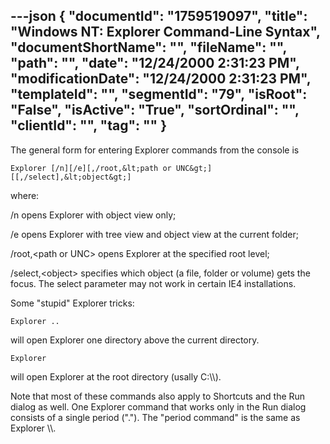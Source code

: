---json
{
  "documentId": "1759519097",
  "title": "Windows NT: Explorer Command-Line Syntax",
  "documentShortName": "",
  "fileName": "",
  "path": "",
  "date": "12/24/2000 2:31:23 PM",
  "modificationDate": "12/24/2000 2:31:23 PM",
  "templateId": "",
  "segmentId": "79",
  "isRoot": "False",
  "isActive": "True",
  "sortOrdinal": "",
  "clientId": "",
  "tag": ""
}
---

The general form for entering Explorer commands from the console is 

    Explorer [/n][/e][,/root,&lt;path or UNC&gt;][[,/select],&lt;object&gt;] 

where:

/n opens Explorer with object view only;

/e opens Explorer with tree view and object view at the current folder;

/root,&lt;path or UNC&gt; opens Explorer at the specified root level;

/select,&lt;object&gt; specifies which object (a file, folder or volume) gets the focus. The select parameter may not work in certain IE4 installations.

Some &quot;stupid&quot; Explorer tricks:

    Explorer ..

will open Explorer one directory above the current directory.

    Explorer 
will open Explorer at the root directory (usally C:&bsol;&bsol;).

Note that most of these commands also apply to Shortcuts and the Run dialog as well. One Explorer command that works only in the Run dialog consists of a single period (&quot;.&quot;). The &quot;period command&quot; is the same as Explorer &bsol;&bsol;.
